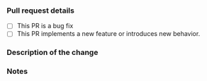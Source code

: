 ### Pull request details
<!--Tick the appropriate box by adding an x in between the [] to ID the PR type-->
- [ ] This PR is a bug fix
- [ ] This PR implements a new feature or introduces new behavior.

### Description of the change
<!-- We must be able to understand the design of your change from this description.
Please walk us through the concepts. -->

### Notes
<!--
Please describe the changes in a single line that explains this improvement in
terms that a user can understand.
-->
